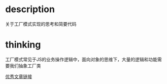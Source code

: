 # description
关于工厂模式实现的思考和简要代码


# thinking
工厂模式常见于JS的业务操作逻辑中，面向对象的思维下，大量的逻辑和功能需要我们抽象工厂类

[优秀文章链接](https://segmentfault.com/a/1190000014196851)